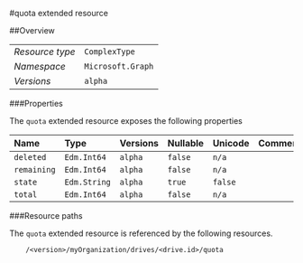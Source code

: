 #quota extended resource

 



##Overview

|  |  | 
| :-- | :-- | 
| _Resource type_ | `ComplexType` | 
| _Namespace_ | `Microsoft.Graph` | 
| _Versions_ | `alpha` | 


###Properties

The `quota` extended resource exposes the following properties 

| Name | Type | Versions | Nullable | Unicode | Comments | 
| :-- | :-- | :-- | :-- | :-- | :-- | 
| `deleted` | `Edm.Int64` | `alpha` | `false` | `n/a` |  | 
| `remaining` | `Edm.Int64` | `alpha` | `false` | `n/a` |  | 
| `state` | `Edm.String` | `alpha` | `true` | `false` |  | 
| `total` | `Edm.Int64` | `alpha` | `false` | `n/a` |  | 


###Resource paths

The `quota` extended resource is referenced by the following resources. 

```
	/<version>/myOrganization/drives/<drive.id>/quota
```





<!-- {
"type": "#page.annotation",
"tocPath": "ComplexType/quota",
"section": "documentation"
} -->